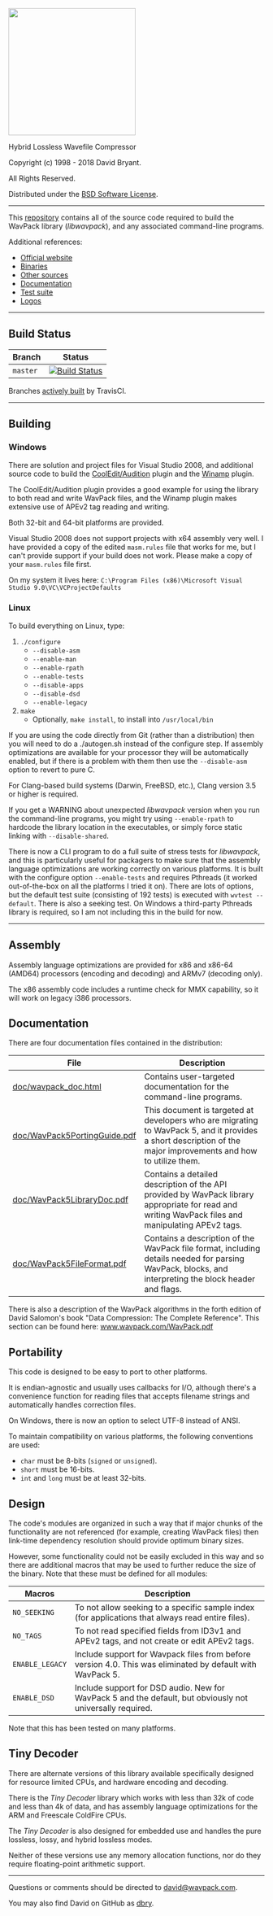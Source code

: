 <img src="http://www.rarewares.org/wavpack/logos/wavpacklogo.png" width="250"></img>

Hybrid Lossless Wavefile Compressor

Copyright (c) 1998 - 2018 David Bryant.

All Rights Reserved.

Distributed under the [BSD Software License](https://github.com/dbry/WavPack/blob/master/license.txt).

---

This [repository](https://github.com/dbry/WavPack) contains all of the source code required to build the WavPack library (_libwavpack_), and any associated command-line programs.

Additional references:

* [Official website](http://wavpack.com/)
* [Binaries](http://wavpack.com/downloads.html#binaries)
* [Other sources](http://wavpack.com/downloads.html#sources)
* [Documentation](http://wavpack.com/downloads.html#documentation)
* [Test suite](http://www.rarewares.org/wavpack/test_suite.zip)
* [Logos](http://wavpack.com/downloads.html#logos)

---

## Build Status

| Branch         | Status                                                                                                            |
|----------------|-------------------------------------------------------------------------------------------------------------------|
| `master`       | [![Build Status](https://travis-ci.org/dbry/WavPack.svg?branch=master)](https://travis-ci.org/dbry/WavPack)       |

Branches [actively built](https://travis-ci.org/dbry/WavPack/branches) by TravisCI.

---

## Building

### Windows

There are solution and project files for Visual Studio 2008, and additional source code to build the [CoolEdit/Audition](https://github.com/dbry/WavPack/tree/master/audition) plugin and the [Winamp](https://github.com/dbry/WavPack/tree/master/winamp) plugin.

The CoolEdit/Audition plugin provides a good example for using the library to both read and write WavPack files, and the Winamp plugin makes extensive use of APEv2 tag reading and writing.

Both 32-bit and 64-bit platforms are provided.

Visual Studio 2008 does not support projects with x64 assembly very well. I have provided a copy of the edited `masm.rules` file that works for me, but I can't provide support if your build does not work. Please make a copy of your `masm.rules` file first.

On my system it lives here: `C:\Program Files (x86)\Microsoft Visual Studio 9.0\VC\VCProjectDefaults`

### Linux

To build everything on Linux, type:

1. `./configure`
   * `--disable-asm`
   * `--enable-man`
   * `--enable-rpath`
   * `--enable-tests`
   * `--disable-apps`
   * `--disable-dsd`
   * `--enable-legacy`
2. `make`
   * Optionally, `make install`, to install into `/usr/local/bin`

If you are using the code directly from Git (rather than a distribution) then you will need to do a ./autogen.sh instead of the configure step. If assembly optimizations are available for your processor they will be automatically enabled, but if there is a problem with them then use the `--disable-asm` option to revert to pure C.

For Clang-based build systems (Darwin, FreeBSD, etc.), Clang version 3.5 or higher is required.

If you get a WARNING about unexpected _libwavpack_ version when you run the command-line programs, you might try using `--enable-rpath` to hardcode the library location in the executables, or simply force static linking with `--disable-shared`.

There is now a CLI program to do a full suite of stress tests for _libwavpack_, and this is particularly useful for packagers to make sure that the assembly language optimizations are working correctly on various platforms. It is built with the configure option `--enable-tests` and requires Pthreads (it worked out-of-the-box on all the platforms I tried it on). There are lots of options, but the default test suite (consisting of 192 tests) is executed with `wvtest --default`. There is also a seeking test. On Windows a third-party Pthreads library is required, so I am not including this in the build for now.

---

## Assembly

Assembly language optimizations are provided for x86 and x86-64 (AMD64) processors (encoding and decoding) and ARMv7 (decoding only).

The x86 assembly code includes a runtime check for MMX capability, so it will work on legacy i386 processors.

## Documentation

There are four documentation files contained in the distribution:

| File                         | Description                                                                                                                                                   |
|------------------------------|---------------------------------------------------------------------------------------------------------------------------------------------------------------|
| [doc/wavpack_doc.html](https://github.com/dbry/WavPack/blob/master/doc/wavpack_doc.html)         | Contains user-targeted documentation for the command-line programs.                                                                                            |
| [doc/WavPack5PortingGuide.pdf](https://github.com/dbry/WavPack/blob/master/doc/WavPack5PortingGuide.pdf) | This document is targeted at developers who are migrating to WavPack 5, and it provides a short description of the major improvements and how to utilize them. |
| [doc/WavPack5LibraryDoc.pdf](https://github.com/dbry/WavPack/blob/master/doc/WavPack5LibraryDoc.pdf)   | Contains a detailed description of the API provided by WavPack library appropriate for read and writing WavPack files and manipulating APEv2 tags.              |
| [doc/WavPack5FileFormat.pdf](https://github.com/dbry/WavPack/blob/master/doc/WavPack5FileFormat.pdf)   | Contains a description of the WavPack file format, including details needed for parsing WavPack, blocks, and interpreting the block header and flags.            |

There is also a description of the WavPack algorithms in the forth edition of David Salomon's book "Data Compression: The Complete Reference". This section can be found here: www.wavpack.com/WavPack.pdf

## Portability

This code is designed to be easy to port to other platforms.

It is endian-agnostic and usually uses callbacks for I/O, although there's a convenience function for reading files that accepts filename strings and automatically handles correction files.

On Windows, there is now an option to select UTF-8 instead of ANSI.

To maintain compatibility on various platforms, the following conventions are used:
* `char` must be 8-bits (`signed` or `unsigned`).
* `short` must be 16-bits.
* `int` and `long` must be at least 32-bits.

## Design

The code's modules are organized in such a way that if major chunks of the functionality are not referenced (for example, creating WavPack files) then link-time dependency resolution should provide optimum binary sizes.

However, some functionality could not be easily excluded in this way and so there are additional macros that may be used to further reduce the size of the binary. Note that these must be defined for all modules:

| Macros          | Description                                                                                                |
|-----------------|------------------------------------------------------------------------------------------------------------|
| `NO_SEEKING`    | To not allow seeking to a specific sample index (for applications that always read entire files).          |
| `NO_TAGS`       | To not read specified fields from ID3v1 and APEv2 tags, and not create or edit APEv2 tags.                 |
| `ENABLE_LEGACY` | Include support for Wavpack files from before version 4.0. This was eliminated by default with WavPack 5. |
| `ENABLE_DSD`    | Include support for DSD audio. New for WavPack 5 and the default, but obviously not universally required. |

Note that this has been tested on many platforms.

## Tiny Decoder

There are alternate versions of this library available specifically designed for resource limited CPUs, and hardware encoding and decoding.

There is the _Tiny Decoder_ library which works with less than 32k of code and less than 4k of data, and has assembly language optimizations for the ARM and Freescale ColdFire CPUs.

The _Tiny Decoder_ is also designed for embedded use and handles the pure lossless, lossy, and hybrid lossless modes.

Neither of these versions use any memory allocation functions, nor do they require floating-point arithmetic support.

---

Questions or comments should be directed to david@wavpack.com.

You may also find David on GitHub as [dbry](https://github.com/dbry).
